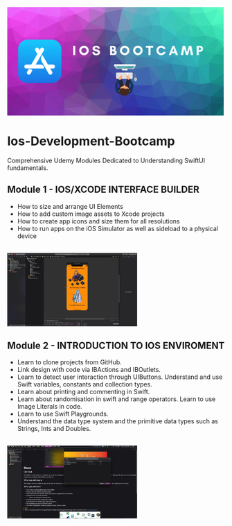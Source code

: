 <img src="images/iosBootcamp.png" width=500px>

# Ios-Development-Bootcamp
Comprehensive Udemy Modules Dedicated to Understanding SwiftUI fundamentals. 

## Module 1 - IOS/XCODE INTERFACE BUILDER
* How to size and arrange UI Elements 
* How to add custom image assets to Xcode projects
* How to create app icons and size them for all resolutions
* How to run apps on the iOS Simulator as well as sideload to a physical device
<br/>
<img src="images/Mod1Enviroment.jpeg" width=300x>

## Module 2 - INTRODUCTION TO IOS ENVIROMENT
* Learn to clone projects from GitHub.
* Link design with code via IBActions and IBOutlets.
* Learn to detect user interaction through UIButtons. Understand and use Swift variables, constants and collection types.
* Learn about printing and commenting in Swift.
* Learn about randomisation in swift and range operators. Learn to use Image Literals in code.
* Learn to use Swift Playgrounds.
* Understand the data type system and the primitive data types such as Strings, Ints and Doubles.
<br/>
<img src="images/gitClone.jpeg" width=300x>
